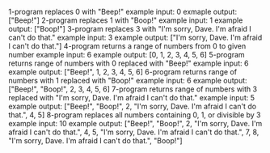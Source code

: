 1-program replaces 0 with "Beep!"
  example input: 0
  exmaple output: ["Beep!"]
2-program replaces 1 with "Boop!"
  example input: 1
  example output: ["Boop!"]
3-program replaces 3 with "I'm sorry, Dave. I'm afraid I can't do that."
  example input: 3
  example output: ["I'm sorry, Dave. I'm afraid I can't do that."]
4-program returns a range of numbers from 0 to given number
  example input: 6
  example output: [0, 1, 2, 3, 4, 5, 6]
5-program returns range of numbers with 0 replaced with "Beep!"
  example input: 6
  example output: ["Beep!", 1, 2, 3, 4, 5, 6]
6-program returns range of numbers with 1 replaced with "Boop!"
  example input: 6
  example output: ["Beep!", "Boop!", 2, 3, 4, 5, 6]
7-program returns range of numbers with 3 replaced with "I'm sorry, Dave. I'm afraid I can't do that."
  example input: 5
  example output: ["Beep!", "Boop!", 2, "I'm sorry, Dave. I'm afraid I can't do that.", 4, 5]
8-program replaces all numbers containing 0, 1, or divisible by 3
  example input: 10
  example output: ["Beep!", "Boop!", 2, "I'm sorry, Dave. I'm afraid I can't do that.", 4, 5, "I'm sorry, Dave. I'm afraid I can't do that.", 7, 8, "I'm sorry, Dave. I'm afraid I can't do that.", "Boop!"]
